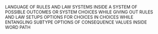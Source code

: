 LANGUAGE OF RULES AND LAW SYSTEMS INSIDE A SYSTEM OF POSSIBLE OUTCOMES OR SYSTEM CHOICES WHILE GIVING OUT RULES AND LAW SETUPS OPTIONS FOR CHOICES IN CHOICES WHILE ENTANGLING SUBTYPE OPTIONS OF CONSEQUENCE VALUES INSIDE WORD PATH
